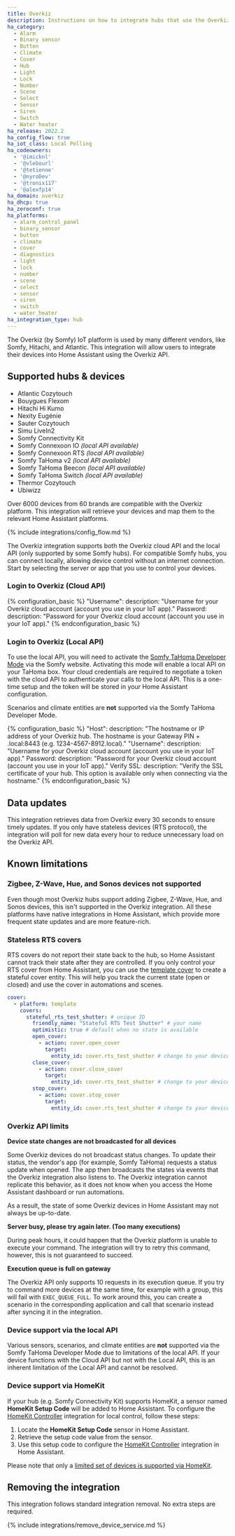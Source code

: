 ```yaml
---
title: Overkiz
description: Instructions on how to integrate hubs that use the Overkiz IoT platform with Home Assistant.
ha_category:
  - Alarm
  - Binary sensor
  - Button
  - Climate
  - Cover
  - Hub
  - Light
  - Lock
  - Number
  - Scene
  - Select
  - Sensor
  - Siren
  - Switch
  - Water heater
ha_release: 2022.2
ha_config_flow: true
ha_iot_class: Local Polling
ha_codeowners:
  - '@imicknl'
  - '@vlebourl'
  - '@tetienne'
  - '@nyroDev'
  - '@tronix117'
  - '@alexfp14'
ha_domain: overkiz
ha_dhcp: true
ha_zeroconf: true
ha_platforms:
  - alarm_control_panel
  - binary_sensor
  - button
  - climate
  - cover
  - diagnostics
  - light
  - lock
  - number
  - scene
  - select
  - sensor
  - siren
  - switch
  - water_heater
ha_integration_type: hub
---
```


The Overkiz (by Somfy) IoT platform is used by many different vendors, like Somfy, Hitachi, and Atlantic. This integration will allow users to integrate their devices into Home Assistant using the Overkiz API.

## Supported hubs & devices

- Atlantic Cozytouch
- Bouygues Flexom
- Hitachi Hi Kumo
- Nexity Eugénie
- Sauter Cozytouch
- Simu LiveIn2
- Somfy Connectivity Kit
- Somfy Connexoon IO _(local API available)_
- Somfy Connexoon RTS _(local API available)_
- Somfy TaHoma v2 _(local API available)_
- Somfy TaHoma Beecon _(local API available)_
- Somfy TaHoma Switch _(local API available)_
- Thermor Cozytouch
- Ubiwizz

Over 6000 devices from 60 brands are compatible with the Overkiz platform. This integration will retrieve your devices and map them to the relevant Home Assistant platforms.

{% include integrations/config_flow.md %}

The Overkiz integration supports both the Overkiz cloud API and the local API (only supported by some Somfy hubs). For compatible Somfy hubs, you can connect locally, allowing device control without an internet connection. Start by selecting the server or app that you use to control your devices.

### Login to Overkiz (Cloud API)

{% configuration_basic %}
"Username":
  description: "Username for your Overkiz cloud account (account you use in your IoT app)."
Password:
  description: "Password for your Overkiz cloud account (account you use in your IoT app)."
{% endconfiguration_basic %}

### Login to Overkiz (Local API)

To use the local API, you will need to activate the [Somfy TaHoma Developer Mode](https://github.com/Somfy-Developer/Somfy-TaHoma-Developer-Mode?tab=readme-ov-file#getting-started) via the Somfy website. Activating this mode will enable a local API on your TaHoma box. Your cloud credentials are required to negotiate a token with the cloud API to authenticate your calls to the local API. This is a one-time setup and the token will be stored in your Home Assistant configuration.

Scenarios and climate entities are **not** supported via the Somfy TaHoma Developer Mode.

{% configuration_basic %}
"Host":
  description: "The hostname or IP address of your Overkiz hub. The hostname is your Gateway PIN + .local:8443 (e.g. 1234-4567-8912.local)."
"Username":
  description: "Username for your Overkiz cloud account (account you use in your IoT app)."
Password:
  description: "Password for your Overkiz cloud account (account you use in your IoT app)."
Verify SSL:
  description: "Verify the SSL certificate of your hub. This option is available only when connecting via the hostname."
{% endconfiguration_basic %}

## Data updates

This integration retrieves data from Overkiz every 30 seconds to ensure timely updates. If you only have stateless devices (RTS protocol), the integration will poll for new data every hour to reduce unnecessary load on the Overkiz API.

## Known limitations

### Zigbee, Z-Wave, Hue, and Sonos devices not supported

Even though most Overkiz hubs support adding Zigbee, Z-Wave, Hue, and Sonos devices, this isn't supported in the Overkiz integration. All these platforms have native integrations in Home Assistant, which provide more frequent state updates and are more feature-rich.

### Stateless RTS covers 

RTS covers do not report their state back to the hub, so Home Assistant cannot track their state after they are controlled. If you only control your RTS cover from Home Assistant, you can use the [template cover](/integrations/cover.template/) to create a stateful cover entity. This will help you track the current state (open or closed) and use the cover in automations and scenes.

```yaml
cover:
  - platform: template
    covers:
      stateful_rts_test_shutter: # unique ID
        friendly_name: "Stateful RTS Test Shutter" # your name
        optimistic: true # default when no state is available
        open_cover:
          - action: cover.open_cover
            target:
              entity_id: cover.rts_test_shutter # change to your device id
        close_cover:
          - action: cover.close_cover
            target:
              entity_id: cover.rts_test_shutter # change to your device id
        stop_cover:
          - action: cover.stop_cover
            target:
              entity_id: cover.rts_test_shutter # change to your device id
```

### Overkiz API limits

**Device state changes are not broadcasted for all devices**

Some Overkiz devices do not broadcast status changes. To update their status, the vendor's app (for example, Somfy TaHoma) requests a status update when opened. The app then broadcasts the states via events that the Overkiz integration also listens to. The Overkiz integration cannot replicate this behavior, as it does not know when you access the Home Assistant dashboard or run automations.

As a result, the state of some Overkiz devices in Home Assistant may not always be up-to-date.

**Server busy, please try again later. (Too many executions)**

During peak hours, it could happen that the Overkiz platform is unable to execute your command. The integration will try to retry this command, however, this is not guaranteed to succeed.

**Execution queue is full on gateway**

The Overkiz API only supports 10 requests in its execution queue. If you try to command more devices at the same time, for example with a group, this will fail with `EXEC_QUEUE_FULL`. To work around this, you can create a scenario in the corresponding application and call that scenario instead after syncing it in the integration.

### Device support via the local API

Various sensors, scenarios, and climate entities are **not** supported via the Somfy TaHoma Developer Mode due to limitations of the local API. If your device functions with the Cloud API but not with the Local API, this is an inherent limitation of the Local API and cannot be resolved.

### Device support via HomeKit

If your hub (e.g. Somfy Connectivity Kit) supports HomeKit, a sensor named **HomeKit Setup Code** will be added to Home Assistant. To configure the [HomeKit Controller](/integrations/homekit_controller/) integration for local control, follow these steps:

1. Locate the **HomeKit Setup Code** sensor in Home Assistant.
2. Retrieve the setup code value from the sensor.
3. Use this setup code to configure the [HomeKit Controller](/integrations/homekit_controller/) integration in Home Assistant.

Please note that only a [limited set of devices is supported via HomeKit](https://service.somfy.com/downloads/nl_v5/tahoma-homekitcompatibilitylist_eng.pdf).

## Removing the integration

This integration follows standard integration removal. No extra steps are required.

{% include integrations/remove_device_service.md %}